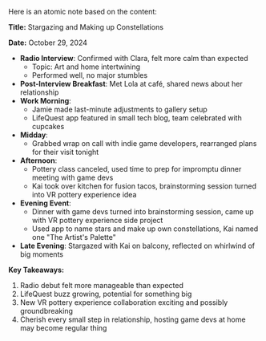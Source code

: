 Here is an atomic note based on the content:

**Title:** Stargazing and Making up Constellations

**Date:** October 29, 2024

* **Radio Interview**: Confirmed with Clara, felt more calm than expected
	+ Topic: Art and home intertwining
	+ Performed well, no major stumbles
* **Post-Interview Breakfast**: Met Lola at café, shared news about her relationship
* **Work Morning**:
	+ Jamie made last-minute adjustments to gallery setup
	+ LifeQuest app featured in small tech blog, team celebrated with cupcakes
* **Midday**:
	+ Grabbed wrap on call with indie game developers, rearranged plans for their visit tonight
* **Afternoon**:
	+ Pottery class canceled, used time to prep for impromptu dinner meeting with game devs
	+ Kai took over kitchen for fusion tacos, brainstorming session turned into VR pottery experience idea
* **Evening Event**:
	+ Dinner with game devs turned into brainstorming session, came up with VR pottery experience side project
	+ Used app to name stars and make up own constellations, Kai named one "The Artist's Palette"
* **Late Evening**: Stargazed with Kai on balcony, reflected on whirlwind of big moments

**Key Takeaways:**

1. Radio debut felt more manageable than expected
2. LifeQuest buzz growing, potential for something big
3. New VR pottery experience collaboration exciting and possibly groundbreaking
4. Cherish every small step in relationship, hosting game devs at home may become regular thing